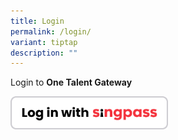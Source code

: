 ```yaml
---
title: Login
permalink: /login/
variant: tiptap
description: ""
---
```

<p>Login to <strong>One Talent Gateway</strong>
</p><a class="isomer-image-wrapper" href="ABC"><img style="width: 50%;" height="auto" width="100%" alt="" src="/images/SP.png"></a>
<p></p>